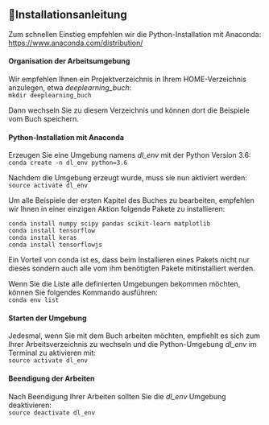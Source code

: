## 📝Installationsanleitung

Zum schnellen Einstieg empfehlen wir die Python-Installation mit Anaconda: https://www.anaconda.com/distribution/

#### Organisation der Arbeitsumgebung
Wir empfehlen Ihnen ein Projektverzeichnis in Ihrem HOME-Verzeichnis anzulegen, etwa <i>deeplearning_buch</i>:<br>
```mkdir deeplearning_buch```

Dann wechseln Sie zu diesem Verzeichnis und können dort die Beispiele vom Buch speichern.

#### Python-Installation mit Anaconda
Erzeugen Sie eine Umgebung namens <i>dl_env</i> mit der Python Version 3.6:<br>
```conda create -n dl_env python=3.6```

Nachdem die Umgebung erzeugt wurde, muss sie nun aktiviert werden:<br>
```source activate dl_env```

Um alle Beispiele der ersten Kapitel des Buches zu bearbeiten, empfehlen wir Ihnen in einer einzigen Aktion folgende Pakete zu installieren:

```conda install numpy scipy pandas scikit-learn matplotlib```<br>
```conda install tensorflow```<br>
```conda install keras```<br>
```conda install tensorflowjs```<br>

Ein Vorteil von conda ist es, dass beim Installieren eines Pakets nicht nur dieses sondern auch alle vom ihm benötigten Pakete mitinstalliert werden.


Wenn Sie die Liste alle definierten Umgebungen bekommen möchten, können Sie folgendes Kommando ausführen:<br>
```conda env list```

#### Starten der Umgebung
Jedesmal, wenn Sie mit dem Buch arbeiten möchten, empfiehlt es sich zum Ihrer Arbeitsverzeichnis zu wechseln und die Python-Umgebung <i>dl_env</i> im Terminal zu aktivieren mit:<br>
```source activate dl_env```

#### Beendigung der Arbeiten 
Nach Beendigung Ihrer Arbeiten sollten Sie die <i>dl_env</i> Umgebung deaktivieren:<br>
```source deactivate dl_env```
